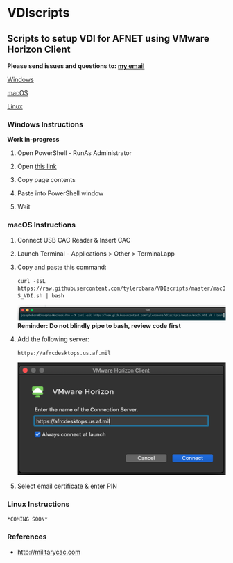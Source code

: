# VDIscripts
## Scripts to setup VDI for AFNET using VMware Horizon Client
**Please send issues and questions to: [my email](mailto:josephobara+VDI@gmail.com)**

[Windows](https://github.com/tylerobara/VDIscripts/blob/master/README.md#windows-instructions)

[macOS](https://github.com/tylerobara/VDIscripts/blob/master/README.md#macos-instructions)

[Linux](https://github.com/tylerobara/VDIscripts/blob/master/README.md#linux-instructions)

### Windows Instructions
   **Work in-progress**
1) Open PowerShell - RunAs Administrator

2) Open [this link](https://raw.githubusercontent.com/tylerobara/VDIscripts/master/winOS_VDI.ps1)

3) Copy page contents

4) Paste into PowerShell window

5) Wait

### macOS Instructions
1) Connect USB CAC Reader & Insert CAC

2) Launch Terminal - Applications > Other > Terminal.app

3) Copy and paste this command:

     `curl -sSL https://raw.githubusercontent.com/tylerobara/VDIscripts/master/macOS_VDI.sh | bash`
     
     ![curl Image](https://github.com/tylerobara/VDIscripts/raw/master/macOS_curl.png)
          **Reminder: Do not blindly pipe to bash, review code first**

4) Add the following server:

     `https://afrcdesktops.us.af.mil`
     
      ![horizon image](https://github.com/tylerobara/VDIscripts/raw/master/macOS_horizon.png)

5) Select email certificate & enter PIN


### Linux Instructions
    *COMING SOON*

### References
- http://militarycac.com

